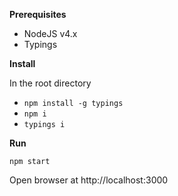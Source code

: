 **Prerequisites**

- NodeJS v4.x
- Typings

**Install**

In the root directory

- `npm install -g typings`
- `npm i`
- `typings i`

**Run**

`npm start`

Open browser at http://localhost:3000
